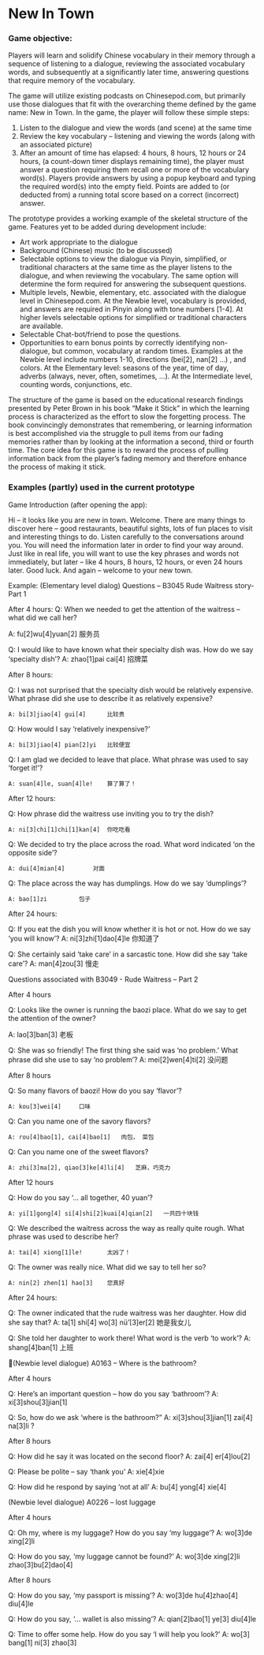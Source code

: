 # New In Town

### Game objective: 
Players will learn and solidify Chinese vocabulary in their memory through a sequence of listening to a dialogue, reviewing the associated vocabulary words, and subsequently at a significantly later time, answering questions that require memory of the vocabulary.  

The game will utilize existing podcasts on Chinesepod.com, but primarily use those dialogues that fit with the overarching theme defined by the game name:  New in Town.   In the game, the player will follow these simple steps:
1. Listen to the dialogue and view the words (and scene) at the same time
2. Review the key vocabulary – listening and viewing the words (along with an associated picture)
3. After an amount of time has elapsed: 4 hours, 8 hours, 12 hours or 24 hours, (a count-down timer displays remaining time), the player must answer a question requiring them recall one or more of the vocabulary word(s).  Players provide answers by using a popup keyboard and typing the required word(s) into the empty field.  Points are added to (or deducted from) a running total score based on a correct (incorrect) answer.

The prototype provides a working example of the skeletal structure of the game.  Features yet to be added during development include: 
- Art work appropriate to the dialogue
- Background (Chinese) music (to be discussed)
- Selectable options to view the dialogue via Pinyin, simplified, or traditional characters at the same time as the player listens to the dialogue, and when reviewing the vocabulary.  The same option will determine the form required for answering the subsequent questions.
- Multiple levels, Newbie, elementary, etc. associated with the dialogue level in Chinesepod.com.  At the Newbie level, vocabulary is provided, and answers are required in Pinyin along with tone numbers [1-4].  At higher levels selectable options for simplified or traditional characters are available.
- Selectable Chat-bot/friend to pose the questions.
- Opportunities to earn bonus points by correctly identifying non-dialogue, but common, vocabulary at random times.  Examples at the Newbie level include numbers 1-10, directions (bei[2], nan[2] …) , and colors.  At the Elementary level: seasons of the year, time of day, adverbs (always, never, often, sometimes, …).  At the Intermediate level, counting words, conjunctions, etc.

The structure of the game is based on the educational research findings presented by Peter Brown in his book “Make it Stick” in which the learning process is characterized as the effort to slow the forgetting process.   The book convincingly demonstrates that remembering, or learning information is best accomplished via the struggle to pull items from our fading memories rather than by looking at the information a second, third or fourth time.  The core idea for this game is to reward the process of pulling information back from the player’s fading memory and therefore enhance the process of making it stick.

### Examples (partly) used in the current prototype

Game Introduction (after opening the app):

Hi – it looks like you are new in town.  Welcome.  There are many things to discover here – good restaurants, beautiful sights, lots of fun places to visit and interesting things to do.
Listen carefully to the conversations around you.  You will need the information later in order to find your way around.  Just like in real life, you will want to use the key phrases and words not immediately, but later – like 4 hours, 8 hours, 12 hours, or even 24 hours later.  Good luck.  And again – welcome to your new town.

Example:
(Elementary level dialog) Questions – B3045 Rude Waitress story- Part 1

After 4 hours:
Q: When we needed to get the attention of the waitress – what did we call her?

A:  fu[2]wu[4]yuan[2]		 服务员

Q: I would like to have known what their specialty dish was.  How do we say ‘specialty dish’?
	A: zhao[1]pai cai[4] 		招牌菜  
	
After 8 hours:

Q: I was not surprised that the specialty dish would be relatively expensive.  What phrase did she use to describe it as relatively expensive?	

	A: bi[3]jiao[4] gui[4]		比较贵 
	
Q:  How would I say ‘relatively inexpensive?’

	A: bi[3]jiao[4] pian[2]yi	比较便宜
	
Q: I am glad we decided to leave that place.  What phrase was used to say ‘forget it!’?

	A: suan[4]le, suan[4]le!	算了算了！
	
After 12 hours:


Q: How phrase did the waitress use inviting you to try the dish?

	A: ni[3]chi[1]chi[1]kan[4]	你吃吃看
	
Q: We decided to try the place across the road.  What word indicated ‘on the opposite side’?

	A: dui[4]mian[4]		对面
	
Q: The place across the way has dumplings.  How do we say ‘dumplings’?

	A: bao[1]zi			包子
	
After 24 hours:

Q: If you eat the dish you will know whether it is hot or not.  How do we say ‘you will know’?
	A: ni[3]zhi[1]dao[4]le	你知道了
	
Q: She certainly said ‘take care’ in a sarcastic tone.  How did she say ‘take care’?
	A: man[4]zou[3]		慢走
	
Questions associated with B3049 - Rude Waitress – Part 2


After 4 hours


Q:  Looks like the owner is running the baozi place.  What do we say to get the attention of the owner?

A:  lao[3]ban[3]		老板

Q:  She was so friendly!  The first thing she said was ‘no problem.’  What phrase did she use to say ‘no problem’?
	A: mei[2]wen[4]ti[2]		没问题
	
	
After 8 hours


Q:  So many flavors of baozi!  How do you say ‘flavor’?

	A: kou[3]wei[4]		口味
	
Q: Can you name one of the savory flavors?

	A: rou[4]bao[1], cai[4]bao[1]	肉包， 菜包
	
Q: Can you name one of the sweet flavors?

	A: zhi[3]ma[2], qiao[3]ke[4]li[4]	芝麻，巧克力


After 12 hours


Q: How do you say ‘… all together, 40 yuan’?

	A: yi[1]gong[4] si[4]shi[2]kuai[4]qian[2]	一共四十块钱
	
Q: We described the waitress across the way as really quite rough.  What phrase was used to describe her?

	A: tai[4] xiong[1]le!		太凶了！
	
Q: The owner was really nice.  What did we say to tell her so?

	A: nin[2] zhen[1] hao[3]	您真好


After 24 hours:


Q: The owner indicated that the rude waitress was her daughter.  How did she say that?
	A: ta[1] shi[4] wo[3] nü’[3]er[2]	她是我女儿
	
Q: She told her daughter to work there!  What word is the verb ‘to work’?
	A: shang[4]ban[1]		上班
	


(Newbie level dialogue) A0163 – Where is the bathroom?


After 4 hours

Q: Here’s an important question – how do you say ‘bathroom’?
	A: xi[3]shou[3]jian[1]
	
Q: So, how do we ask ‘where is the bathroom?”
	A: xi[3]shou[3]jian[1] zai[4] na[3]li ?
	
	
After 8 hours


Q: How did he say it was located on the second floor?
	A: zai[4] er[4]lou[2]
	
Q: Please be polite – say ‘thank you’
	A: xie[4]xie
	
Q: How did he respond by saying ‘not at all’
	A: bu[4] yong[4] xie[4]


(Newbie level dialogue) A0226 – lost luggage


After 4 hours


Q: Oh my, where is my luggage?  How do you say ‘my luggage’?
	A: wo[3]de xing[2]li
	
Q: How do you say, ‘my luggage cannot be found?’
	A: wo[3]de xing[2]li zhao[3]bu[2]dao[4]
	
	
After 8 hours


Q: How do you say, ‘my passport is missing’?
	A: wo[3]de hu[4]zhao[4] diu[4]le
	
	
Q: How do you say, ‘… wallet is also missing’?
	A: qian[2]bao[1] ye[3] diu[4]le
	
	
Q: Time to offer some help.  How do you say ‘I will help you look?’
	A: wo[3] bang[1] ni[3] zhao[3]

